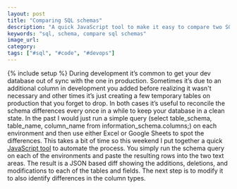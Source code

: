 ```yaml
---
layout: post
title: "Comparing SQL schemas"
description: "A quick JavaScript tool to make it easy to compare two SQL schemas."
keywords: "sql, schema, compare sql schemas"
image_url:
category:
tags: ["#sql", "#code", "#devops"]
---
```

{% include setup %}
During development it’s common to get your dev database out of sync with the one in production. Sometimes it’s due to an additional column in development you added before realizing it wasn't necessary and other times it’s just creating a few temporary tables on production that you forget to drop. In both cases it’s useful to reconcile the schema differences every once in a while to keep your database in a clean state. In the past I would just run a simple query (select table_schema, table_name, column_name from information_schema.columns;) on each environment and then use either Excel or Google Sheets to spot the differences. This takes a bit of time so this weekend I put together a quick <a href="http://dangoldin.com/js-tools/#tab-sql-schema-comparison" target="_blank">JavaScript tool</a> to automate the process. You simply run the schema query on each of the environments and paste the resulting rows into the two text areas. The result is a JSON based diff showing the additions, deletions, and modifications to each of the tables and fields. The next step is to modify it to also identify differences in the column types.
